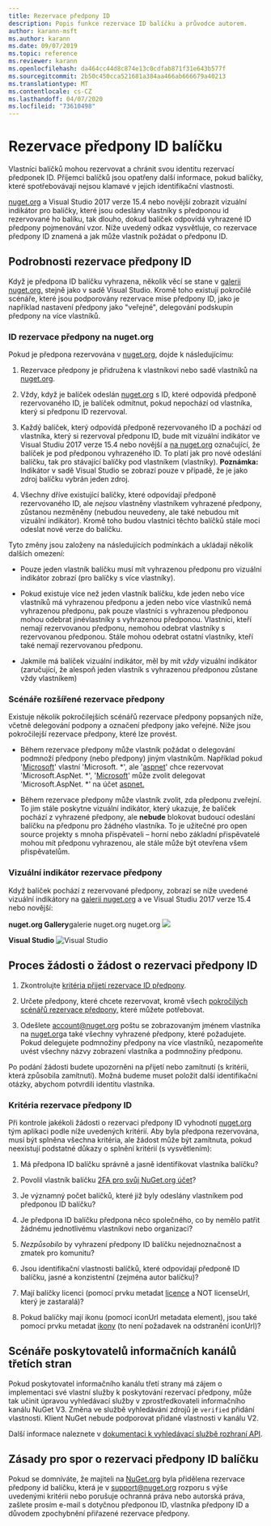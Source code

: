 ```yaml
---
title: Rezervace předpony ID
description: Popis funkce rezervace ID balíčku a průvodce autorem.
author: karann-msft
ms.author: karann
ms.date: 09/07/2019
ms.topic: reference
ms.reviewer: karann
ms.openlocfilehash: da464cc44d8c874e13c0cdfab871f31e643b577f
ms.sourcegitcommit: 2b50c450cca521681a384aa466ab666679a40213
ms.translationtype: MT
ms.contentlocale: cs-CZ
ms.lasthandoff: 04/07/2020
ms.locfileid: "73610498"
---
```

# <a name="package-id-prefix-reservation"></a>Rezervace předpony ID balíčku

Vlastníci balíčků mohou rezervovat a chránit svou identitu rezervací předponek ID. Příjemci balíčků jsou opatřeny další informace, pokud balíčky, které spotřebovávají nejsou klamavé v jejich identifikační vlastnosti. 

[nuget.org](https://www.nuget.org/) a Visual Studio 2017 verze 15.4 nebo novější zobrazit vizuální indikátor pro balíčky, které jsou odeslány vlastníky s předponou id rezervované ho balíku, tak dlouho, dokud balíček odpovídá vyhrazené ID předpony pojmenování vzor. Níže uvedený odkaz vysvětluje, co rezervace předpony ID znamená a jak může vlastník požádat o předponu ID.

## <a name="id-prefix-reservation-details"></a>Podrobnosti rezervace předpony ID

Když je předpona ID balíčku vyhrazena, několik věcí se stane v [galerii nuget.org,](https://www.nuget.org/) stejně jako v sadě Visual Studio. Kromě toho existují pokročilé scénáře, které jsou podporovány rezervace mise předpony ID, jako je například nastavení předpony jako "veřejné", delegování podskupin předpony na více vlastníků.

### <a name="id-prefix-reservation-on-nugetorg"></a>ID rezervace předpony na nuget.org

Pokud je předpona rezervována v [nuget.org](https://www.nuget.org/), dojde k následujícímu:

1. Rezervace předpony je přidružena k vlastníkovi nebo sadě vlastníků na [nuget.org](https://www.nuget.org/).

1. Vždy, když je balíček odeslán [nuget.org](https://www.nuget.org/) s ID, které odpovídá předponě rezervovaného ID, je balíček odmítnut, pokud nepochází od vlastníka, který si předponu ID rezervoval.

1. Každý balíček, který odpovídá předponě rezervovaného ID a pochází od vlastníka, který si rezervoval předponu ID, bude mít vizuální indikátor ve Visual Studiu 2017 verze 15.4 nebo novější a [na nuget.org](https://www.nuget.org/) označující, že balíček je pod předponou vyhrazeného ID. To platí jak pro nové odeslání balíčku, tak pro stávající balíčky pod vlastníkem (vlastníky). **Poznámka:** Indikátor v sadě Visual Studio se zobrazí pouze v případě, že je jako zdroj balíčku vybrán jeden zdroj.

1. Všechny dříve existující balíčky, které odpovídají předponě rezervovaného ID, ale *nejsou* vlastněny vlastníkem vyhrazené předpony, zůstanou nezměněny (nebudou neuvedeny, ale také nebudou mít vizuální indikátor). Kromě toho budou vlastníci těchto balíčků stále moci odeslat nové verze do balíčku.

Tyto změny jsou založeny na následujících podmínkách a ukládají několik dalších omezení:

- Pouze jeden vlastník balíčku musí mít vyhrazenou předponu pro vizuální indikátor zobrazí (pro balíčky s více vlastníky).

- Pokud existuje více než jeden vlastník balíčku, kde jeden nebo více vlastníků má vyhrazenou předponu a jeden nebo více vlastníků nemá vyhrazenou předponu, pak pouze vlastníci s vyhrazenou předponou mohou odebrat jinévlastníky s vyhrazenou předponou. Vlastníci, kteří nemají rezervovanou předponu, nemohou odebrat vlastníky s rezervovanou předponou. Stále mohou odebrat ostatní vlastníky, kteří také nemají rezervovanou předponu.

- Jakmile má balíček vizuální indikátor, měl by mít *vždy* vizuální indikátor (zaručující, že alespoň jeden vlastník s vyhrazenou předponou zůstane vždy vlastníkem)

### <a name="advanced-prefix-reservation-scenarios"></a>Scénáře rozšířené rezervace předpony

Existuje několik pokročilejších scénářů rezervace předpony popsaných níže, včetně delegování podpony a označení předpony jako veřejné. Níže jsou pokročilejší rezervace předpony, které lze provést. 

- Během rezervace předpony může vlastník požádat o delegování podmnoží předpony (nebo předpony) jiným vlastníkům. Například pokud '[Microsoft](https://www.nuget.org/profiles/microsoft)' vlastní 'Microsoft. \*', ale '[aspnet](https://www.nuget.org/profiles/aspnet)' chce rezervovat 'Microsoft.AspNet. \*', '[Microsoft](https://www.nuget.org/profiles/microsoft)' může zvolit delegovat 'Microsoft.AspNet. \*' na účet [aspnet.](https://www.nuget.org/profiles/aspnet)

- Během rezervace předpony může vlastník zvolit, zda předponu zveřejní. To jim stále poskytne vizuální indikátor, který ukazuje, že balíček pochází z vyhrazené předpony, ale **nebude** blokovat budoucí odeslání balíčku na předponu pro žádného vlastníka. To je užitečné pro open source projekty s mnoha přispěvateli – horní nebo základní přispěvatelé mohou mít předponu vyhrazenou, ale stále může být otevřena všem přispěvatelům. 

### <a name="prefix-reservation-visual-indicator"></a>Vizuální indikátor rezervace předpony

Když balíček pochází z rezervované předpony, zobrazí se níže uvedené vizuální indikátory na [galerii nuget.org](https://www.nuget.org/) a ve Visual Studiu 2017 verze 15.4 nebo novější:

**nuget.org Gallery**galerie nuget.org nuget.org
![](media/nuget-gallery-reserved-prefix.png)

**Visual Studio**
![Visual Studio](media/visual-studio-reserved-prefix.png)

## <a name="id-prefix-reservation-application-process"></a>Proces žádosti o žádost o rezervaci předpony ID

1. Zkontrolujte [kritéria přijetí rezervace ID předpony](#id-prefix-reservation-criteria).

2. Určete předpony, které chcete rezervovat, kromě všech [pokročilých scénářů rezervace předpony,](#advanced-prefix-reservation-scenarios) které můžete potřebovat.

3. Odešlete [account@nuget.org](mailto:account@nuget.org) poštu se zobrazovaným jménem vlastníka na [nuget.org](https://www.nuget.org/)a také všechny vyhrazené předpony, které požadujete. Pokud delegujete podmnožiny předpony na více vlastníků, nezapomeňte uvést všechny názvy zobrazení vlastníka a podmnožiny předponu.

Po podání žádosti budete upozorněni na přijetí nebo zamítnutí (s kritérii, která způsobila zamítnutí). Možná budeme muset položit další identifikační otázky, abychom potvrdili identitu vlastníka.

### <a name="id-prefix-reservation-criteria"></a>Kritéria rezervace předpony ID

Při kontrole jakékoli žádosti o rezervaci předpony ID vyhodnotí [nuget.org](https://www.nuget.org/) tým aplikaci podle níže uvedených kritérií. Aby byla předpona rezervována, musí být splněna všechna kritéria, ale žádost může být zamítnuta, pokud neexistují podstatné důkazy o splnění kritérií (s vysvětlením):

1. Má předpona ID balíčku správně a jasně identifikovat vlastníka balíčku?

1. Povolil vlastník balíčku [2FA pro svůj NuGet.org účet](individual-accounts.md#enable-two-factor-authentication-2fa)?

1. Je významný počet balíčků, které již byly odeslány vlastníkem pod předponou ID balíčku?

1. Je předpona ID balíčku předpona něco společného, co by nemělo patřit žádnému jednotlivému vlastníkovi nebo organizaci?

1. *Nezpůsobilo* by vyhrazení předpony ID balíčku nejednoznačnost a zmatek pro komunitu?

1. Jsou identifikační vlastnosti balíčků, které odpovídají předponě ID balíčku, jasné a konzistentní (zejména autor balíčku)?

1. Mají balíčky licenci (pomocí prvku metadat [licence](../reference/nuspec.md#license) a NOT licenseUrl, který je zastaralá)?

1. Pokud balíčky mají ikonu (pomocí iconUrl metadata element), jsou také pomocí prvku metadat [ikony](../reference/nuspec.md#icon) (to není požadavek na odstranění iconUrl)?

## <a name="third-party-feed-provider-scenarios"></a>Scénáře poskytovatelů informačních kanálů třetích stran

Pokud poskytovatel informačního kanálu třetí strany má zájem o implementaci své vlastní služby k poskytování rezervací předpony, může tak učinit úpravou vyhledávací služby v zprostředkovateli informačního kanálu NuGet V3. Změna ve službě vyhledávání zdrojů je `verified` přidání vlastnosti. Klient NuGet nebude podporovat přidané vlastnosti v kanálu V2.

Další informace naleznete v [dokumentaci k vyhledávací službě rozhraní API](../api/search-query-service-resource.md).

## <a name="package-id-prefix-reservation-dispute-policy"></a>Zásady pro spor o rezervaci předpony ID balíčku
Pokud se domníváte, že majiteli na [NuGet.org](https://www.nuget.org) byla přidělena rezervace předpony id balíčku, která je v [support@nuget.org](mailto:support@nuget.org) rozporu s výše uvedenými kritérii nebo porušuje ochranná práva nebo autorská práva, zašlete prosím e-mail s dotyčnou předponou ID, vlastníka předpony ID a důvodem zpochybnění přiřazené rezervace předpony.

